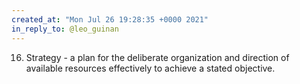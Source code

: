 ```yaml
---
created_at: "Mon Jul 26 19:28:35 +0000 2021"
in_reply_to: @leo_guinan
---
```


16. Strategy - a plan for the deliberate organization and direction of available resources effectively to achieve a stated objective.